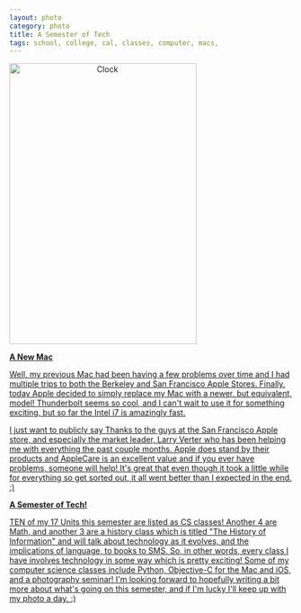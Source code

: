 ```yaml
---
layout: photo
category: photo
title: A Semester of Tech
tags: school, college, cal, classes, computer, macs, 
---
```


<a href="http://www.flickr.com/photos/cycomachead/6712574633/" title="Clock by cycomachead, on Flickr"><img src="http://farm8.staticflickr.com/7027/6712574633_a8991ca168.jpg" width="333" height="500" alt="Clock" style="text-align:center;"/>

**A New Mac**

Well, my previous Mac had been having a few problems over time and I had multiple trips to both the Berkeley and San Francisco Apple Stores. Finally, today Apple decided to simply replace my Mac with a newer, but equivalent, model! Thunderbolt seems so cool, and I can't wait to use it for something exciting, but so far the Intel i7 is amazingly fast.

I just want to publicly say Thanks to the guys at the San Francisco Apple store, and especially the market leader, Larry Verter who has been helping me with everything the past couple months. Apple does stand by their products and AppleCare is an excellent value and if you ever have problems, someone will help! It's great that even though it took a little while for everything so get sorted out, it all went better than I expected in the end. :)


**A Semester of Tech!**

TEN of my 17 Units this semester are listed as CS classes! Another 4 are Math, and another 3 are a history class which is titled "The History of Information" and will talk about technology as it evolves, and the implications of language, to books to SMS. So, in other words, every class I have involves technology in some way which is pretty exciting! Some of my computer science classes include Python, Objective-C for the Mac and iOS, and a photography seminar! I'm looking forward to hopefully writing a bit more about what's going on this semester, and if I'm lucky I'll keep up with my photo a day. :)
